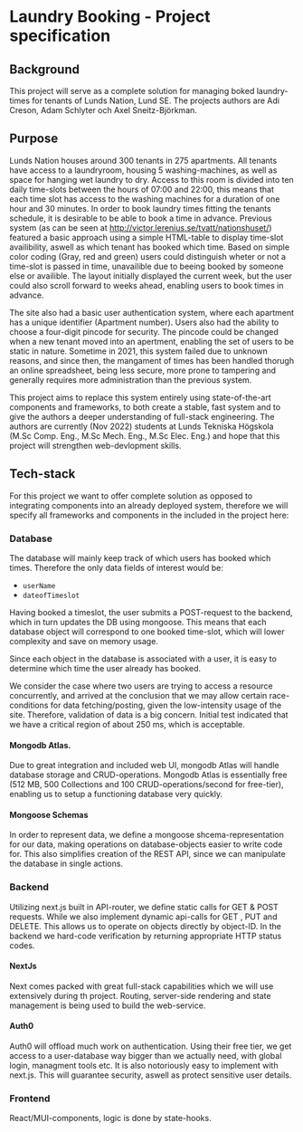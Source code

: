 # Laundry Booking - Project specification 

## Background
This project will serve as a complete solution for managing boked laundry-times for tenants of Lunds Nation, Lund SE.
The projects authors are Adi Creson, Adam Schlyter och Axel Sneitz-Björkman. 

## Purpose 
Lunds Nation houses around 300 tenants in 275 apartments. All tenants have access to a laundryroom, housing 5 washing-machines, as well as space for hanging wet laundry to dry. Access to this room is divided into ten daily 
time-slots between the hours of 07:00 and 22:00, this means that each time slot has access to the washing machines for a duration of one hour and 30 minutes. In order to book laundry times fitting the tenants schedule, it is 
desirable to be able to book a time in advance. Previous system (as can be seen at http://victor.lerenius.se/tvatt/nationshuset/) featured a basic approach using a simple HTML-table to display time-slot availibility, aswell as 
which tenant has booked which time. Based on simple color coding (Gray, red and green) users could distinguish wheter or not a time-slot is passed in time, unavailible due to beeing booked by someone else or availible. The layout
initially displayed the current week, but the user could also scroll forward to weeks ahead, enabling users to book times in advance. 

The site also had a basic user authentication system, where each apartment has a unique identifier (Apartment number). Users also had the ability to choose a four-digit pincode for security. The pincode could be changed when a new tenant 
moved into an apertment, enabling the set of users to be static in nature. Sometime in 2021, this system failed due to unknown reasons, and since then, the mangament of times has been handled thorugh an online spreadsheet, being
less secure, more prone to tampering and generally requires more administration than the previous system. 

This project aims to replace this system entirely using state-of-the-art components and frameworks, to both create a stable, fast system and to give the authors a deeper understanding of full-stack engineering. The authors are 
currently (Nov 2022) students at Lunds Tekniska Högskola (M.Sc Comp. Eng., M.Sc Mech. Eng., M.Sc Elec. Eng.) and hope that this project will strengthen web-devlopment skills. 

## Tech-stack
       
For this project we want to offer complete solution as opposed to integrating components into an already deployed system, therefore we will specify all frameworks and components in the included in the project here:

### Database
The database will mainly keep track of which users has booked which times. Therefore the only data fields of interest would be: 
- `userName`
- `dateofTimeslot`

Having booked a timeslot, the user submits a POST-request to the backend, which in turn updates the DB using mongoose. This means that each database object will correspond to one booked time-slot, which will lower complexity and save on memory usage. 

Since each object in the database is associated with a user, it is easy to determine which time the user already has booked. 

We consider the case where two users are trying to access a resource concurrently, and arrived at the conclusion that we may allow certain race-conditions for data fetching/posting, given the low-intensity usage of the site. Therefore, validation of data is a big concern. Initial test indicated that we have a critical region of about 250 ms, which is acceptable.

#### Mongodb Atlas. 
Due to great integration and included web UI, mongodb Atlas will handle database storage and CRUD-operations. Mongodb Atlas is essentially free (512 MB, 500 Collections and 100 CRUD-operations/second for free-tier), enabling us to setup a functioning database very quickly.

#### Mongoose Schemas
In order to represent data, we define a mongoose shcema-representation for our data, making operations on database-objects easier to write code for. This also simplifies creation of the REST API, since we can manipulate the database in single actions.  

### Backend
Utilizing next.js built in API-router, we define static calls for GET & POST requests. While we also implement dynamic api-calls for GET , PUT and DELETE. This allows us to operate on objects directly by object-ID. In the backend we hard-code verification by returning appropriate HTTP status codes.   

#### NextJs
Next comes packed with great full-stack capabilities which we will use extensively during th project. Routing, server-side rendering and state management is being used to build the web-service. 

#### Auth0 
Auth0 will offload much work on authentication. Using their free tier, we get access to a user-database way bigger than we actually need, with global login, managment tools etc. It is also notoriously easy to implement with next.js. This will guarantee security, aswell as protect sensitive user details. 

### Frontend
React/MUI-components, logic is done by state-hooks.
